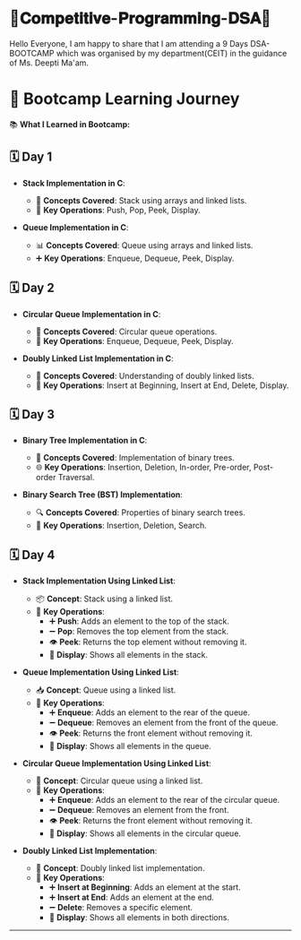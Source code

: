 <h1>🚀𝐂𝐨𝐦𝐩𝐞𝐭𝐢𝐭𝐢𝐯𝐞-𝐏𝐫𝐨𝐠𝐫𝐚𝐦𝐦𝐢𝐧𝐠-𝐃𝐒𝐀🚀</h1> 


Hello Everyone, 
I am happy to share that I am attending a 9 Days DSA-BOOTCAMP which was organised by my department(CEIT) in the guidance of Ms. Deepti Ma'am.

# 🌟 Bootcamp Learning Journey

📚 **What I Learned in Bootcamp:**

## 🗓️ Day 1
- **Stack Implementation in C**: 
  - 🥇 **Concepts Covered**: Stack using arrays and linked lists.
  - 🔄 **Key Operations**: Push, Pop, Peek, Display.

- **Queue Implementation in C**:
  - 📊 **Concepts Covered**: Queue using arrays and linked lists.
  - ➕ **Key Operations**: Enqueue, Dequeue, Peek, Display.

## 🗓️ Day 2
- **Circular Queue Implementation in C**:
  - 🔄 **Concepts Covered**: Circular queue operations.
  - 🔄 **Key Operations**: Enqueue, Dequeue, Peek, Display.

- **Doubly Linked List Implementation in C**:
  - 🔗 **Concepts Covered**: Understanding of doubly linked lists.
  - 🔄 **Key Operations**: Insert at Beginning, Insert at End, Delete, Display.

## 🗓️ Day 3
- **Binary Tree Implementation in C**:
  - 🌳 **Concepts Covered**: Implementation of binary trees.
  - 🌐 **Key Operations**: Insertion, Deletion, In-order, Pre-order, Post-order Traversal.

- **Binary Search Tree (BST) Implementation**:
  - 🔍 **Concepts Covered**: Properties of binary search trees.
  - 🔄 **Key Operations**: Insertion, Deletion, Search.

## 🗓️ Day 4
- **Stack Implementation Using Linked List**: 
  - 📦 **Concept**: Stack using a linked list.
  - 🔑 **Key Operations**:
    - ➕ **Push**: Adds an element to the top of the stack.
    - ➖ **Pop**: Removes the top element from the stack.
    - 👁️ **Peek**: Returns the top element without removing it.
    - 📜 **Display**: Shows all elements in the stack.

- **Queue Implementation Using Linked List**:
  - 📥 **Concept**: Queue using a linked list.
  - 🔑 **Key Operations**:
    - ➕ **Enqueue**: Adds an element to the rear of the queue.
    - ➖ **Dequeue**: Removes an element from the front of the queue.
    - 👁️ **Peek**: Returns the front element without removing it.
    - 📜 **Display**: Shows all elements in the queue.

- **Circular Queue Implementation Using Linked List**:
  - 🔄 **Concept**: Circular queue using a linked list.
  - 🔑 **Key Operations**:
    - ➕ **Enqueue**: Adds an element to the rear of the circular queue.
    - ➖ **Dequeue**: Removes an element from the front.
    - 👁️ **Peek**: Returns the front element without removing it.
    - 📜 **Display**: Shows all elements in the circular queue.

- **Doubly Linked List Implementation**:
  - 🔗 **Concept**: Doubly linked list implementation.
  - 🔑 **Key Operations**:
    - ➕ **Insert at Beginning**: Adds an element at the start.
    - ➕ **Insert at End**: Adds an element at the end.
    - ➖ **Delete**: Removes a specific element.
    - 📜 **Display**: Shows all elements in both directions.

---
